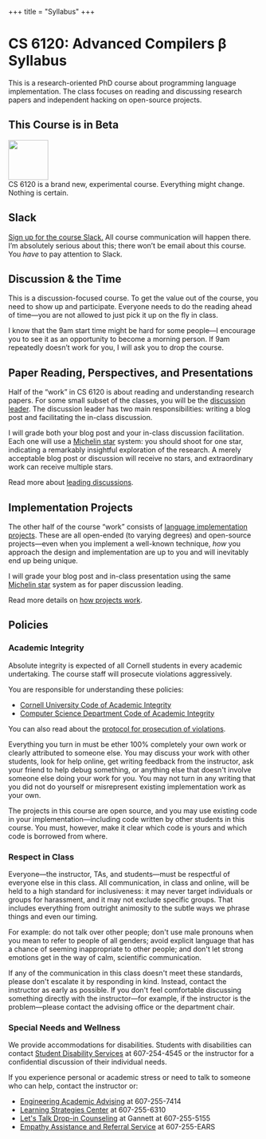 +++
title = "Syllabus"
+++
# CS 6120: Advanced Compilers β Syllabus

This is a research-oriented PhD course about programming language implementation.
The class focuses on reading and discussing research papers and independent hacking on open-source projects.


## This Course is in Beta

<p class="ornament">
  <img src="../img/construction.gif" style="width: 5rem; height: 5rem;"><br>
  CS 6120 is a brand new, experimental course.
  Everything might change.
  Nothing is certain.
</p>


## Slack

[Sign up for the course Slack.](https://cs6120-2019fa.slack.com/signup)
All course communication will happen there.
I’m absolutely serious about this; there won’t be email about this course.
You *have* to pay attention to Slack.


## Discussion & the Time

This is a discussion-focused course.
To get the value out of the course, you need to show up and participate.
Everyone needs to do the reading ahead of time—you are not allowed to just pick it up on the fly in class.

I know that the 9am start time might be hard for some people—I encourage you to see it as an opportunity to become a morning person.
If 9am repeatedly doesn’t work for you, I will ask you to drop the course.


## Paper Reading, Perspectives, and Presentations

Half of the “work” in CS 6120 is about reading and understanding research papers.
For some small subset of the classes, you will be the [discussion leader][discussion].
The discussion leader has two main responsibilities: writing a blog post and facilitating the in-class discussion.

I will grade both your blog post and your in-class discussion facilitation.
Each one will use a [Michelin star][michelin] system:
you should shoot for one star, indicating a remarkably insightful exploration of the research.
A merely acceptable blog post or discussion will receive no stars, and extraordinary work can receive multiple stars.

Read more about [leading discussions][discussion].

[michelin]: https://en.wikipedia.org/wiki/Michelin_Guide
[discussion]: /discussion/

## Implementation Projects

The other half of the course “work” consists of [language implementation projects][project].
These are all open-ended (to varying degrees) and open-source projects—even when you implement a well-known technique, *how* you approach the design and implementation are up to you and will inevitably end up being unique.

I will grade your blog post and in-class presentation using the same [Michelin star][michelin] system as for paper discussion leading.

Read more details on [how projects work][project].

[project]: /project/


## Policies

### Academic Integrity

Absolute integrity is expected of all Cornell students in every academic undertaking. The course staff will prosecute violations aggressively.

You are responsible for understanding these policies:

- <a href="http://cuinfo.cornell.edu/Academic/AIC.html">Cornell University Code of Academic Integrity</a>
- <a href="http://www.cs.cornell.edu/ugrad/CSMajor/index.htm#ai">Computer Science Department Code of Academic Integrity</a>

You can also read about the [protocol for prosecution of violations][aiproceedings].

[aiproceedings]: http://www.theuniversityfaculty.cornell.edu/AcadInteg/index.html

Everything you turn in must be ether 100% completely your own work or clearly attributed to someone else.
You may discuss your work with other students, look for help online, get writing feedback from the instructor, ask your friend to help debug something, or anything else that doesn't involve someone else doing your work for you.
You may not turn in any writing that you did not do yourself or misrepresent existing implementation work as your own.

The projects in this course are open source, and you may use existing code in your implementation—including code written by other students in this course. You must, however, make it clear which code is yours and which code is borrowed from where.

### Respect in Class

Everyone—the instructor, TAs, and students—must be respectful of everyone else in this class. All communication, in class and online, will be held to a high standard for inclusiveness: it may never target individuals or groups for harassment, and it may not exclude specific groups. That includes everything from outright animosity to the subtle ways we phrase things and even our timing.

For example: do not talk over other people; don't use male pronouns when you mean to refer to people of all genders; avoid explicit language that has a chance of seeming inappropriate to other people; and don't let strong emotions get in the way of calm, scientific communication.

If any of the communication in this class doesn't meet these standards, please don't escalate it by responding in kind. Instead, contact the instructor as early as possible. If you don't feel comfortable discussing something directly with the instructor—for example, if the instructor is the problem—please contact the advising office or the department chair.

### Special Needs and Wellness

We provide accommodations for disabilities.
Students with disabilities can contact <a href="http://sds.cornell.edu">Student Disability Services</a> at
607-254-4545 or the instructor for a confidential discussion of their
individual needs.

If you experience personal or academic stress or need to talk to someone who can help, contact the instructor or:

- <a href="http://www.engineering.cornell.edu/student-services/academic-advising">Engineering Academic Advising</a> at 607-255-7414
- <a href="http://lsc.sas.cornell.edu">Learning Strategies Center</a> at 607-255-6310
- <a href="http://www.gannett.cornell.edu/LetsTalk">Let's Talk Drop-in Counseling</a> at Gannett at 607-255-5155
- <a href="http://ears.dos.cornell.edu">Empathy Assistance and Referral Service</a> at 607-255-EARS
